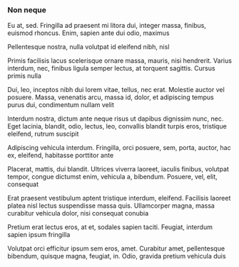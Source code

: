 ### Non neque

Eu at, sed. Fringilla ad praesent mi litora dui, integer massa, finibus, euismod rhoncus. Enim, sapien ante dui odio, maximus

Pellentesque nostra, nulla volutpat id eleifend nibh, nisl

Primis facilisis lacus scelerisque ornare massa, mauris, nisi hendrerit. Varius interdum, nec, finibus ligula semper lectus, at torquent sagittis. Cursus primis nulla

Dui, leo, inceptos nibh dui lorem vitae, tellus, nec erat. Molestie auctor vel posuere. Massa, venenatis arcu, massa id, dolor, et adipiscing tempus purus dui, condimentum nullam velit

Interdum nostra, dictum ante neque risus ut dapibus dignissim nunc, nec. Eget lacinia, blandit, odio, lectus, leo, convallis blandit turpis eros, tristique eleifend, rutrum suscipit

Adipiscing vehicula interdum. Fringilla, orci posuere, sem, porta, auctor, hac ex, eleifend, habitasse porttitor ante

Placerat, mattis, dui blandit. Ultrices viverra laoreet, iaculis finibus, volutpat tempor, congue dictumst enim, vehicula a, bibendum. Posuere, vel, elit, consequat

Erat praesent vestibulum aptent tristique interdum, eleifend. Facilisis laoreet platea nisl lectus suspendisse massa quis. Ullamcorper magna, massa curabitur vehicula dolor, nisi consequat conubia

Pretium erat lectus eros, at et, sodales sapien taciti. Feugiat, interdum sapien ipsum fringilla

Volutpat orci efficitur ipsum sem eros, amet. Curabitur amet, pellentesque bibendum, quisque magna, feugiat, in. Odio, gravida pretium vehicula duis


